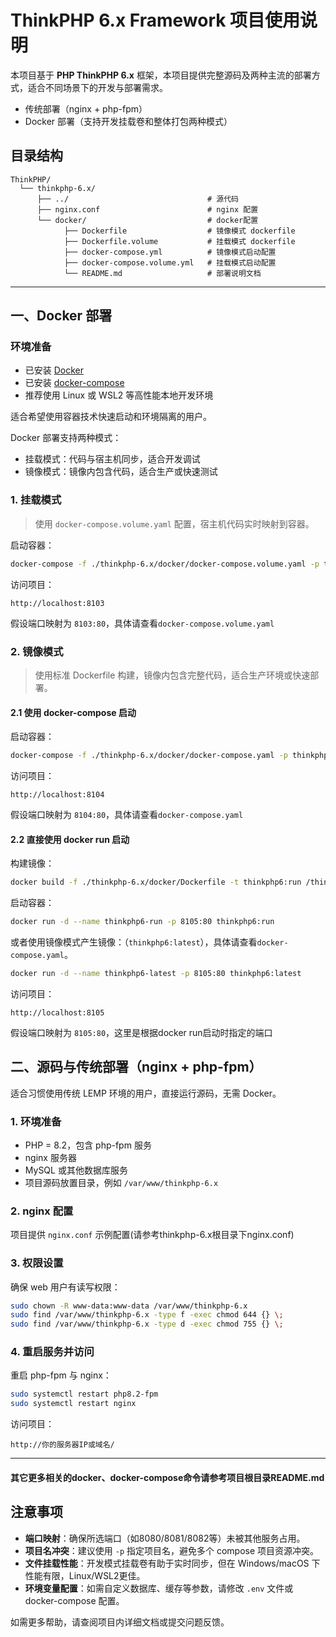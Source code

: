 # ThinkPHP 6.x Framework 项目使用说明

本项目基于 **PHP ThinkPHP 6.x** 框架，本项目提供完整源码及两种主流的部署方式，适合不同场景下的开发与部署需求。

- 传统部署（nginx + php-fpm）
- Docker 部署（支持开发挂载卷和整体打包两种模式）

## 目录结构

```text
ThinkPHP/
  └── thinkphp-6.x/
      ├── ../                               # 源代码
      ├── nginx.conf                        # nginx 配置
      └── docker/                           # docker配置
            ├── Dockerfile                  # 镜像模式 dockerfile
            ├── Dockerfile.volume           # 挂载模式 dockerfile
            ├── docker-compose.yml          # 镜像模式启动配置
            ├── docker-compose.volume.yml   # 挂载模式启动配置
            └── README.md                   # 部署说明文档
```

---

## 一、Docker 部署

### 环境准备

- 已安装 [Docker](https://docs.docker.com/get-docker/)
- 已安装 [docker-compose](https://docs.docker.com/compose/install/)
- 推荐使用 Linux 或 WSL2 等高性能本地开发环境

适合希望使用容器技术快速启动和环境隔离的用户。

Docker 部署支持两种模式：

- 挂载模式：代码与宿主机同步，适合开发调试
- 镜像模式：镜像内包含代码，适合生产或快速测试

### 1. 挂载模式

> 使用 `docker-compose.volume.yaml` 配置，宿主机代码实时映射到容器。

启动容器：

```bash
docker-compose -f ./thinkphp-6.x/docker/docker-compose.volume.yaml -p thinkphp6-volume up -d --build
```

访问项目：

```
http://localhost:8103
```

假设端口映射为 `8103:80`，具体请查看`docker-compose.volume.yaml`

### 2. 镜像模式

> 使用标准 Dockerfile 构建，镜像内包含完整代码，适合生产环境或快速部署。

#### 2.1 使用 docker-compose 启动

启动容器：

```bash
docker-compose -f ./thinkphp-6.x/docker/docker-compose.yaml -p thinkphp6 up -d --build
```

访问项目：

```
http://localhost:8104
```

假设端口映射为 `8104:80`，具体请查看`docker-compose.yaml`

#### 2.2 直接使用 docker run 启动

构建镜像：

```bash
docker build -f ./thinkphp-6.x/docker/Dockerfile -t thinkphp6:run /thinkphp-6.x/docker
```

启动容器：

```bash
docker run -d --name thinkphp6-run -p 8105:80 thinkphp6:run
```

或者使用镜像模式产生镜像：（`thinkphp6:latest`），具体请查看`docker-compose.yaml`。

```bash
docker run -d --name thinkphp6-latest -p 8105:80 thinkphp6:latest
```

访问项目：

```
http://localhost:8105
```

假设端口映射为 `8105:80`，这里是根据docker run启动时指定的端口

## 二、源码与传统部署（nginx + php-fpm）

适合习惯使用传统 LEMP 环境的用户，直接运行源码，无需 Docker。

### 1. 环境准备

- PHP = 8.2，包含 php-fpm 服务
- nginx 服务器
- MySQL 或其他数据库服务
- 项目源码放置目录，例如 `/var/www/thinkphp-6.x`

### 2. nginx 配置

项目提供 `nginx.conf` 示例配置(请参考thinkphp-6.x根目录下nginx.conf)

### 3. 权限设置

确保 web 用户有读写权限：

```bash
sudo chown -R www-data:www-data /var/www/thinkphp-6.x
sudo find /var/www/thinkphp-6.x -type f -exec chmod 644 {} \;
sudo find /var/www/thinkphp-6.x -type d -exec chmod 755 {} \;
```

### 4. 重启服务并访问

重启 php-fpm 与 nginx：

```bash
sudo systemctl restart php8.2-fpm
sudo systemctl restart nginx
```

访问项目：

```
http://你的服务器IP或域名/
```

---

#### 其它更多相关的docker、docker-compose命令请参考项目根目录README.md

## 注意事项

- **端口映射**：确保所选端口（如8080/8081/8082等）未被其他服务占用。
- **项目名冲突**：建议使用 `-p` 指定项目名，避免多个 compose 项目资源冲突。
- **文件挂载性能**：开发模式挂载卷有助于实时同步，但在 Windows/macOS 下性能有限，Linux/WSL2更佳。
- **环境变量配置**：如需自定义数据库、缓存等参数，请修改 `.env` 文件或 docker-compose 配置。

如需更多帮助，请查阅项目内详细文档或提交问题反馈。
